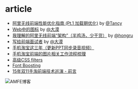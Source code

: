 # article

- [阿里无线前端性能优化指南 (Pt.1 加载期优化)](https://github.com/amfe/article/issues/1) by [@Tancy](https://github.com/tancy)
- [Web中的图标](https://github.com/amfe/article/issues/2) by [@大漠](https://github.com/airen)
- [我理解的阿里无线前端“架构”（半鸡汤，少干货）](https://github.com/amfe/article/issues/3) by [@hongru](https://github.com/hongru)
- [写给前端面试者](https://github.com/amfe/article/issues/5) by [@大漠](https://github.com/airen)
- [手机淘宝这三年（更新PPT同步录音视频）](https://github.com/amfe/article/issues/7) 
- [手机淘宝前端的图片相关工作流程梳理](https://github.com/amfe/article/issues/8)
- [高级CSS filters](https://github.com/amfe/article/issues/9)
- [Font Boosting](https://github.com/amfe/article/issues/10)
- [15年双11手淘前端技术巡演 - 前言](https://github.com/amfe/article/issues/11)


![AMFE博客](http://www.w3cplus.com/sites/default/files/blogs/2015/1511/amfe.jpg "AMFE博客")
